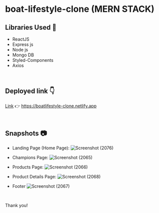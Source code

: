 # boat-lifestyle-clone (MERN STACK)

## Libraries Used 🌟

- ReactJS
- Express js
- Node js
- Mongo DB
- Styled-Components
- Axios

<br>

## Deployed link 👇

<a href="https://boatlifestyle-clone.netlify.app" target="_blank">Link</a> 👉 <span>https://boatlifestyle-clone.netlify.app<span>

<br>

## Snapshots 📷

- Landing Page (Home Page):
  ![Screenshot (2076)](https://user-images.githubusercontent.com/108898197/214494579-8de7bdfe-0677-441b-91b8-ac59bd976e4f.png)

- Champions Page:
  ![Screenshot (2065)](https://user-images.githubusercontent.com/108898197/213984557-ebbb783c-bac6-4d4d-ac48-98aceb6394b2.png)

- Products Page:
  ![Screenshot (2066)](https://user-images.githubusercontent.com/108898197/213984656-b3c47d45-4c31-4638-8f25-78d1ac9a509e.png)

- Product Details Page:
  ![Screenshot (2068)](https://user-images.githubusercontent.com/108898197/213984696-626d8591-5bd6-4b9a-8f0a-9985df366106.png)

- Footer
  ![Screenshot (2067)](https://user-images.githubusercontent.com/108898197/213984752-5cdbe678-098a-46c8-8ffd-3980bebe9210.png)

<br>

Thank you!
